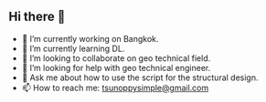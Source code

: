## Hi there 👋

<!--
**tsunoppy/Tsunoppy** is a ✨ _special_ ✨ repository because its `README.md` (this file) appears on your GitHub profile.

Here are some ideas to get you started:
-->

- 🔭 I’m currently working on Bangkok.
- 🌱 I’m currently learning DL.
- 👯 I’m looking to collaborate on geo technical field.
- 🤔 I’m looking for help with geo technical engineer.
- 💬 Ask me about how to use the script for the structural design.
- 📫 How to reach me: [tsunoppysimple@gmail.com](https://tsunoppy.github.io/simpGet/)
